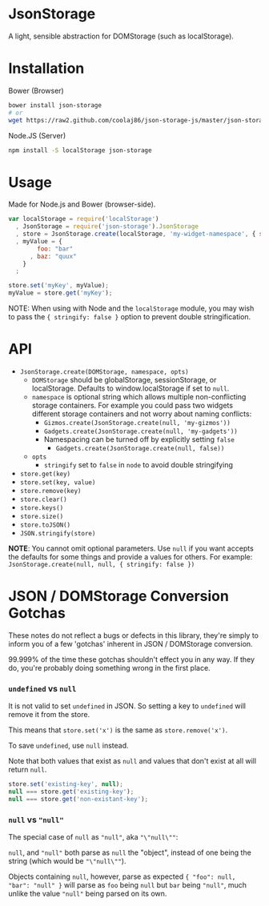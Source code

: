 JsonStorage
====

A light, sensible abstraction for DOMStorage (such as localStorage).

Installation
===

Bower (Browser)

```bash
bower install json-storage
# or
wget https://raw2.github.com/coolaj86/json-storage-js/master/json-storage.js
```

Node.JS (Server)

```bash
npm install -S localStorage json-storage
```

Usage
===

Made for Node.js and Bower (browser-side).

```javascript
var localStorage = require('localStorage')
  , JsonStorage = require('json-storage').JsonStorage
  , store = JsonStorage.create(localStorage, 'my-widget-namespace', { stringify: true })
  , myValue = {
        foo: "bar"
      , baz: "quux"
    }
  ;

store.set('myKey', myValue); 
myValue = store.get('myKey');
```

NOTE: When using with Node and the `localStorage` module,
you may wish to pass the `{ stringify: false }` option to prevent double stringification.

API
===

  * `JsonStorage.create(DOMStorage, namespace, opts)`
    * `DOMStorage` should be globalStorage, sessionStorage, or localStorage. Defaults to window.localStorage if set to `null`.
    * `namespace` is optional string which allows multiple non-conflicting storage containers. For example you could pass two widgets different storage containers and not worry about naming conflicts:
      * `Gizmos.create(JsonStorage.create(null, 'my-gizmos'))`
      * `Gadgets.create(JsonStorage.create(null, 'my-gadgets'))`
      * Namespacing can be turned off by explicitly setting `false`
        * `Gadgets.create(JsonStorage.create(null, false))`
    * `opts`
      * `stringify` set to `false` in `node` to avoid double stringifying
  * `store.get(key)`
  * `store.set(key, value)`
  * `store.remove(key)`
  * `store.clear()`
  * `store.keys()`
  * `store.size()`
  * `store.toJSON()`
  * `JSON.stringify(store)`

**NOTE**: You cannot omit optional parameters. Use `null` if you want accepts the defaults for some things and provide a values for others. For example: `JsonStorage.create(null, null, { stringify: false })`

JSON / DOMStorage Conversion Gotchas
===

These notes do not reflect a bugs or defects in this library,
they're simply to inform you of a few 'gotchas' inherent in JSON / DOMStorage conversion.

99.999% of the time these gotchas shouldn't effect you in any way.
If they do, you're probably doing something wrong in the first place.


### `undefined` vs `null`

It is not valid to set `undefined` in JSON. So setting a key to `undefined` will remove it from the store.

This means that `store.set('x')` is the same as `store.remove('x')`.

To save `undefined`, use `null` instead.


Note that both values that exist as `null` and values that don't exist at all will return `null`.

```javascript
store.set('existing-key', null);
null === store.get('existing-key');
null === store.get('non-existant-key');
```


### `null` vs `"null"`

The special case of `null` as `"null"`, aka `"\"null\""`:

`null`, and `"null"` both parse as `null` the "object", instead of one being the string (which would be `"\"null\""`).

Objects containing `null`, however, parse as expected `{ "foo": null, "bar": "null" }` will parse as `foo` being `null` but `bar` being `"null"`, much unlike the value `"null"` being parsed on its own.
